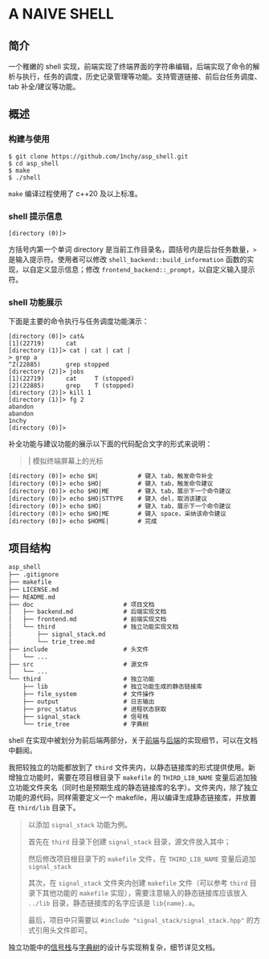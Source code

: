 # A NAIVE SHELL

## 简介

一个稚嫩的 shell 实现，前端实现了终端界面的字符串编辑，后端实现了命令的解析与执行，任务的调度，历史记录管理等功能。支持管道链接、前后台任务调度、tab 补全/建议等功能。

## 概述

### 构建与使用

~~~shell
$ git clone https://github.com/1nchy/asp_shell.git
$ cd asp_shell
$ make
$ ./shell
~~~

`make` 编译过程使用了 c++20 及以上标准。

### shell 提示信息

~~~shell
[directory (0)]>
~~~

方括号内第一个单词 directory 是当前工作目录名，圆括号内是后台任务数量，`>` 是输入提示符。使用者可以修改 `shell_backend::build_information` 函数的实现，以自定义显示信息；修改 `frontend_backend::_prompt`，以自定义输入提示符。

### shell 功能展示

下面是主要的命令执行与任务调度功能演示：

~~~shell
[directory (0)]> cat&
[1](22719)      cat
[directory (1)]> cat | cat | cat |
> grep a
^Z(22885)       grep stopped
[directory (2)]> jobs
[1](22719)      cat     T (stopped)
[2](22885)      grep    T (stopped)
[directory (2)]> kill 1
[directory (1)]> fg 2
abandon
abandon
1nchy
[directory (0)]> 
~~~

补全功能与建议功能的展示以下面的代码配合文字的形式来说明：

> | 模拟终端屏幕上的光标

~~~txt
[directory (0)]> echo $H|           # 键入 tab，触发命令补全
[directory (0)]> echo $HO|          # 键入 tab，触发命令建议
[directory (0)]> echo $HO|ME        # 键入 tab，展示下一个命令建议
[directory (0)]> echo $HO|STTYPE    # 键入 del，取消该建议
[directory (0)]> echo $HO|          # 键入 tab，展示下一个命令建议
[directory (0)]> echo $HO|ME        # 键入 space，采纳该命令建议
[directory (0)]> echo $HOME|        # 完成
~~~

## 项目结构

~~~txt
asp_shell
├── .gitignore
├── makefile
├── LICENSE.md
├── README.md
├── doc                         # 项目文档
│   ├── backend.md              # 后端实现文档
│   ├── frontend.md             # 前端实现文档
│   └── third                   # 独立功能实现文档
│       ├── signal_stack.md
│       └── trie_tree.md
├── include                     # 头文件
│   └── ...
├── src                         # 源文件
│   └── ...
└── third                       # 独立功能
    ├── lib                     # 独立功能生成的静态链接库
    ├── file_system             # 文件操作
    ├── output                  # 日志输出
    ├── proc_status             # 进程状态获取
    ├── signal_stack            # 信号栈
    └── trie_tree               # 字典树
~~~

shell 在实现中被划分为前后端两部分，关于[前端](doc/frontend.md)与[后端](doc/backend.md)的实现细节，可以在文档中翻阅。

我把较独立的功能都放到了 `third` 文件夹内，以静态链接库的形式提供使用。新增独立功能时，需要在项目根目录下 `makefile` 的 `THIRD_LIB_NAME` 变量后追加独立功能文件夹名（同时也是预期生成的静态链接库的名字）。文件夹内，除了独立功能的源代码，同样需要定义一个 makefile，用以编译生成静态链接库，并放置在 `third/lib` 目录下。

> 以添加 `signal_stack` 功能为例。
> 
> 首先在 `third` 目录下创建 `signal_stack` 目录，源文件放入其中；
> 
> 然后修改项目根目录下的 `makefile` 文件，在 `THIRD_LIB_NAME` 变量后追加 `signal_stack`
> 
> 其次，在 `signal_stack` 文件夹内创建 `makefile` 文件（可以参考 `third` 目录下其他功能的 `makefile` 实现），需要注意输入的静态链接库应该放入 `../lib` 目录，静态链接库的名字应该是 `lib{name}.a`。
> 
> 最后，项目中只需要以 `#include "signal_stack/signal_stack.hpp"` 的方式引用头文件即可。

独立功能中的[信号栈](doc/third/signal_stack.md)与[字典树](doc/third/trie_tree.md)的设计与实现稍复杂，细节详见文档。
